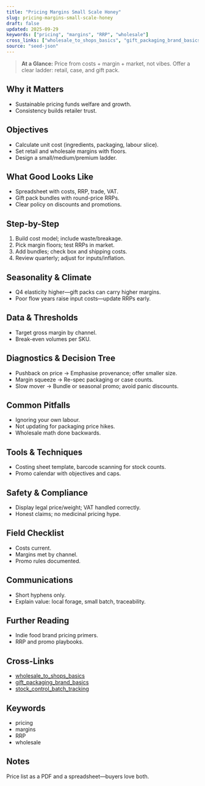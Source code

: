 ```yaml
---
title: "Pricing Margins Small Scale Honey"
slug: pricing-margins-small-scale-honey
draft: false
updated: 2025-09-29
keywords: ["pricing", "margins", "RRP", "wholesale"]
cross_links: ["wholesale_to_shops_basics", "gift_packaging_brand_basics", "stock_control_batch_tracking"]
source: "seed-json"
---
```


> **At a Glance:** Price from costs + margin + market, not vibes. Offer a clear ladder: retail, case, and gift pack.

## Why it Matters
- Sustainable pricing funds welfare and growth.
- Consistency builds retailer trust.

## Objectives
- Calculate unit cost (ingredients, packaging, labour slice).
- Set retail and wholesale margins with floors.
- Design a small/medium/premium ladder.

## What Good Looks Like
- Spreadsheet with costs, RRP, trade, VAT.
- Gift pack bundles with round-price RRPs.
- Clear policy on discounts and promotions.

## Step-by-Step
1) Build cost model; include waste/breakage.
2) Pick margin floors; test RRPs in market.
3) Add bundles; check box and shipping costs.
4) Review quarterly; adjust for inputs/inflation.

## Seasonality & Climate
- Q4 elasticity higher—gift packs can carry higher margins.
- Poor flow years raise input costs—update RRPs early.

## Data & Thresholds
- Target gross margin by channel.
- Break-even volumes per SKU.

## Diagnostics & Decision Tree
- Pushback on price -> Emphasise provenance; offer smaller size.
- Margin squeeze -> Re-spec packaging or case counts.
- Slow mover -> Bundle or seasonal promo; avoid panic discounts.

## Common Pitfalls
- Ignoring your own labour.
- Not updating for packaging price hikes.
- Wholesale math done backwards.

## Tools & Techniques
- Costing sheet template, barcode scanning for stock counts.
- Promo calendar with objectives and caps.

## Safety & Compliance
- Display legal price/weight; VAT handled correctly.
- Honest claims; no medicinal pricing hype.

## Field Checklist
- Costs current.
- Margins met by channel.
- Promo rules documented.

## Communications
- Short hyphens only.
- Explain value: local forage, small batch, traceability.

## Further Reading
- Indie food brand pricing primers.
- RRP and promo playbooks.

## Cross-Links
- [wholesale_to_shops_basics](/topics/wholesale-to-shops-basics/)
- [gift_packaging_brand_basics](/topics/gift-packaging-brand-basics/)
- [stock_control_batch_tracking](/topics/stock-control-batch-tracking/)

## Keywords
- pricing
- margins
- RRP
- wholesale

## Notes
Price list as a PDF and a spreadsheet—buyers love both.
